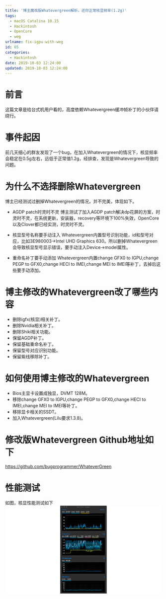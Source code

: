 ```yaml
---
title: '博主魔改版Whatevergreen解析，还你正常核显频率(1.2g)'
tags:
  - macOS Catalina 10.15
  - Hackintosh
  - OpenCore
  - weg
urlname: fix-igpu-with-weg
id: 65
categories:
  - Hackintosh
date: 2019-10-03 12:24:00
updated: 2019-10-03 12:24:00
---
```


# 前言
这篇文章是给台式机用户看的，高度依赖Whatevergreen缓冲帧补丁的小伙伴请绕行。<!--more-->

# 事件起因
前几天细心的群友发现了一个bug，在加入Whatevergreen的情况下，核显频率会稳定在0.5g左右，远低于正常值1.2g，经排查，发现是Whatevergreen导致的问题。

# 为什么不选择删除Whatevergreen
博主已经测试过删掉Whatevergreen的情况，并不完美，体现如下。

* AGDP patch时灵时不灵
博主测试了加入AGDP patch解决dp花屏的方案，时灵时不灵，在系统更新，安装器，recovery等环境下100%失效，OpenCore以及Clover都已经实测，时灵时不灵。

* 核显型号名称要手动注入
Whatevergreen内置型号识别功能，id和型号对应，比如3E980003->Intel UHD Graphics 630。所以删掉Whatevergreen会导致核显型号显示错误，要手动注入Device->model属性。

* 重命名补丁要手动添加
Whatevergreen内置change GFX0 to IGPU,change PEGP to GFX0,change HECI to IMEI,change MEI to IMEI等补丁，去掉后这些要手动添加。

# 博主修改的Whatevergreen改了哪些内容
* 删除igfx(核显)相关补丁。
* 删除Nvidia相关补丁。
* 删除Shiki相关功能。
* 保留AGDP补丁。
* 保留基础重命名补丁。
* 保留型号对应识别功能。
* 保留紫线移除补丁。

# 如何使用博主修改的Whatevergreen
* Bios主显卡设置成独显，DVMT 128M。
* 移除change GFX0 to IGPU,change PEGP to GFX0,change HECI to IMEI,change MEI to IMEI等补丁。
* 移除显卡相关的SSDT。
* 加入Whatevergreen(Lilu要求1.3.8)。

# 修改版Whatevergreen Github地址如下
https://github.com/bugprogrammer/WhateverGreen

# 性能测试
如图，核显性能测试如下
![](/images/weg.png)